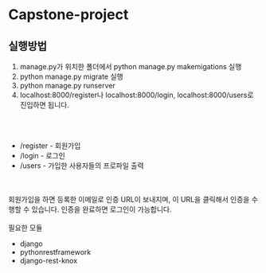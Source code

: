 # Capstone-project

<body>
<h2> 실행방법 </h2>
  <div>
    <ol>
      <li> manage.py가 위치한 폴더에서 python manage.py makemigations 실행 </li>
      <li> python manage.py migrate 실행 </li>
      <li> python manage.py runserver </li>
      <li> localhost:8000/register나 localhost:8000/login, localhost:8000/users로 진입하면 됩니다. </li>
    </ol>
  </div>
  <br><br>
  <div>
    <ul>
      <li> /register - 회원가입 </li>
      <li> /login - 로그인 </li>
      <li> /users - 가입한 사용자들의 프로파일 출력 </li>
    </ul>
  </div>
<br><br>
회원가입을 하면 등록한 이메일로 인증 URL이 보내지며, 이 URL을 클릭해서 인증을 수행할 수 있습니다. 인증을 완료하면 로그인이 가능합니다.
<br><br>
  <div>
    필요한 모듈
    <ul>
        <li> django </li>
        <li> pythonrestframework </li>
        <li> django-rest-knox </li>
    </ul>
  </div>
</body>
